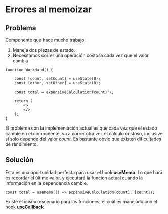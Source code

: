 # Errores al memoizar

## Problema

Componente que hace mucho trabajo:

1. Maneja dos piezas de estado.
2. Necesitamos correr una operación costosa cada vez que el valor cambia

```
function WorkHard() {

    const [count, setCount] = useState(0);
    const [other, setOther] = useState(0);

    const total = expensiveCalculation(count)'\;

    return (
        <>
        </>
    );
}
```

El problema con la implementación actual es que cada vez que el estado cambie en el componente, va a correr otra vez el calculo costoso, inclusive si solo depende del valor _count_. Es bastante obvio que existen dificultades de rendimiento.

## Solución

Esta es una oportunidad perfecta para usar el hook **useMemo**. Lo que hará es recordar el último valor, y ejecutará la funcion actual cuando la información en la dependencia cambie.

`const total = useMemo(() => expensiveCalculation(count), [count]);`

Existe el mismo escenario para las funciones, el cual es manejado con el hook **useCallback**
